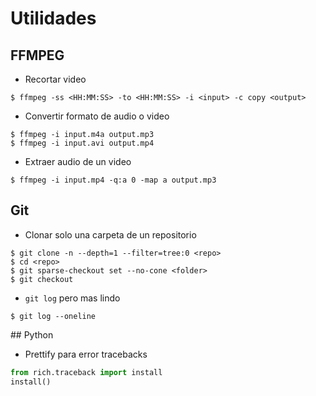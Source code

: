 # Utilidades 

## FFMPEG

* Recortar video

```
$ ffmpeg -ss <HH:MM:SS> -to <HH:MM:SS> -i <input> -c copy <output>
```

* Convertir formato de audio o video

```
$ ffmpeg -i input.m4a output.mp3
$ ffmpeg -i input.avi output.mp4
```

* Extraer audio de un video

```
$ ffmpeg -i input.mp4 -q:a 0 -map a output.mp3
```

## Git

* Clonar solo una carpeta de un repositorio

```
$ git clone -n --depth=1 --filter=tree:0 <repo>
$ cd <repo>
$ git sparse-checkout set --no-cone <folder>
$ git checkout
```

* `git log` pero mas lindo

```
$ git log --oneline
```


## Python

* Prettify para error tracebacks

```python
from rich.traceback import install
install()
```

